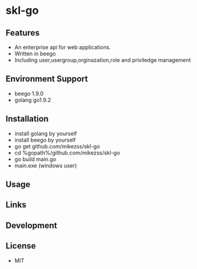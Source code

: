 # skl-go  

## Features  
* An enterprise api for web applications.  
* Written in beego  
* Including user,usergroup,orginazation,role and priviledge management  

## Environment Support  
* beego 1.9.0  
* golang go1.9.2  

## Installation  
* install golang by yourself  
* install beego by yourself  
* go get github.com/mikezss/skl-go  
* cd %gopath%/github.com/mikezss/skl-go  
* go build main.go  
* main.exe (windows user)  


## Usage  

## Links  

## Development  


## License  
* MIT  

